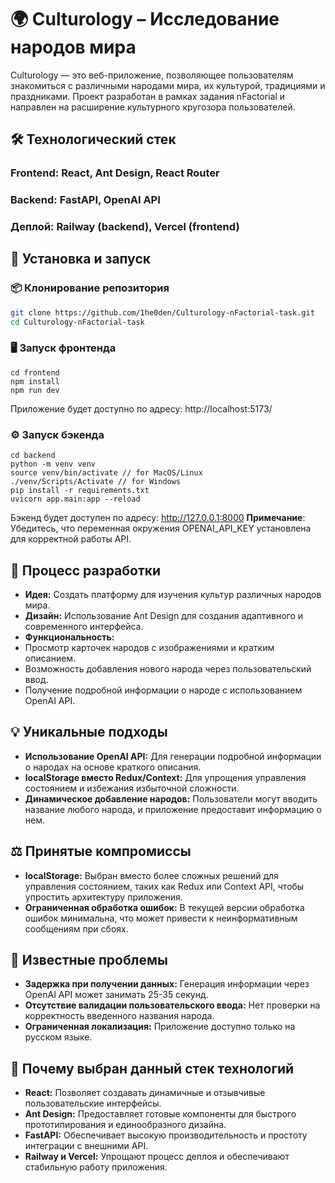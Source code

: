 # 🌍 Culturology – Исследование народов мира
Culturology — это веб-приложение, позволяющее пользователям знакомиться с различными народами мира, их культурой, традициями и праздниками. Проект разработан в рамках задания nFactorial и направлен на расширение культурного кругозора пользователей.

## 🛠️ Технологический стек
### Frontend: React, Ant Design, React Router

### Backend: FastAPI, OpenAI API

### Деплой: Railway (backend), Vercel (frontend)

## 🚀 Установка и запуск
### 📦 Клонирование репозитория
```bash
git clone https://github.com/1he0den/Culturology-nFactorial-task.git
cd Culturology-nFactorial-task
```
### 🖥️ Запуск фронтенда
```
cd frontend
npm install
npm run dev
```
Приложение будет доступно по адресу: http://localhost:5173/

### ⚙️ Запуск бэкенда
```
cd backend
python -m venv venv
source venv/bin/activate // for MacOS/Linux
./venv/Scripts/Activate // for Windows 
pip install -r requirements.txt 
uvicorn app.main:app --reload
```
Бэкенд будет доступен по адресу: http://127.0.0.1:8000
**Примечание**: Убедитесь, что переменная окружения OPENAI_API_KEY установлена для корректной работы API. 

## 🧠 Процесс разработки
- **Идея:** Создать платформу для изучения культур различных народов мира.
- **Дизайн:** Использование Ant Design для создания адаптивного и современного интерфейса.
- **Функциональность:**
-   Просмотр карточек народов с изображениями и кратким описанием.
-   Возможность добавления нового народа через пользовательский ввод.
-   Получение подробной информации о народе с использованием OpenAI API.

## 💡 Уникальные подходы
- **Использование OpenAI API:** Для генерации подробной информации о народах на основе краткого описания.
- **localStorage вместо Redux/Context:** Для упрощения управления состоянием и избежания избыточной сложности.
- **Динамическое добавление народов:** Пользователи могут вводить название любого народа, и приложение предоставит информацию о нем.

## ⚖️ Принятые компромиссы
- **localStorage:** Выбран вместо более сложных решений для управления состоянием, таких как Redux или Context API, чтобы упростить архитектуру приложения.
- **Ограниченная обработка ошибок:** В текущей версии обработка ошибок минимальна, что может привести к неинформативным сообщениям при сбоях.

## 🐞 Известные проблемы
- **Задержка при получении данных:** Генерация информации через OpenAI API может занимать 25-35 секунд.
- **Отсутствие валидации пользовательского ввода:** Нет проверки на корректность введенного названия народа.
- **Ограниченная локализация:** Приложение доступно только на русском языке.

## 📌 Почему выбран данный стек технологий
- **React:** Позволяет создавать динамичные и отзывчивые пользовательские интерфейсы.
- **Ant Design:** Предоставляет готовые компоненты для быстрого прототипирования и единообразного дизайна.
- **FastAPI:** Обеспечивает высокую производительность и простоту интеграции с внешними API.
- **Railway и Vercel:** Упрощают процесс деплоя и обеспечивают стабильную работу приложения.





